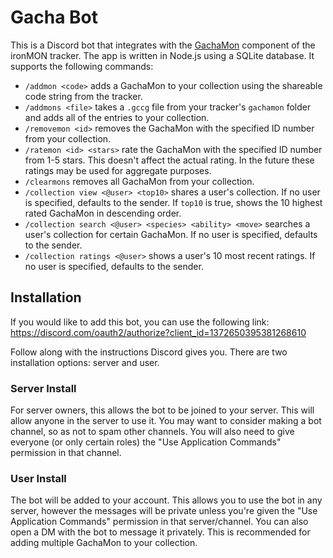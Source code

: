 # Gacha Bot

This is a Discord bot that integrates with the [GachaMon](https://github.com/besteon/Ironmon-Tracker/wiki/GachaMon-Collectable-Card-Game) component of the ironMON tracker. The app is written in Node.js using a SQLite database. It supports the following commands:

* `/addmon <code>` adds a GachaMon to your collection using the shareable code string from the tracker.
* `/addmons <file>` takes a `.gccg` file from your tracker's `gachamon` folder and adds all of the entries to your collection.
* `/removemon <id>` removes the GachaMon with the specified ID number from your collection.
* `/ratemon <id> <stars>` rate the GachaMon with the specified ID number from 1-5 stars. This doesn't affect the actual rating. In the future these ratings may be used for aggregate purposes.
* `/clearmons` removes all GachaMon from your collection.
* `/collection view <@user> <top10>` shares a user's collection. If no user is specified, defaults to the sender. If `top10` is true, shows the 10 highest rated GachaMon in descending order.
* `/collection search <@user> <species> <ability> <move>` searches a user's collection for certain GachaMon. If no user is specified, defaults to the sender.
* `/collection ratings <@user>` shows a user's 10 most recent ratings. If no user is specified, defaults to the sender.

## Installation

If you would like to add this bot, you can use the following link: https://discord.com/oauth2/authorize?client_id=1372650395381268610

Follow along with the instructions Discord gives you. There are two installation options: server and user.

### Server Install

For server owners, this allows the bot to be joined to your server. This will allow anyone in the server to use it. You may want to consider making a bot channel, so as not to spam other channels. You will also need to give everyone (or only certain roles) the "Use Application Commands" permission in that channel.

### User Install

The bot will be added to your account. This allows you to use the bot in any server, however the messages will be private unless you're given the "Use Application Commands" permission in that server/channel. You can also open a DM with the bot to message it privately. This is recommended for adding multiple GachaMon to your collection.
